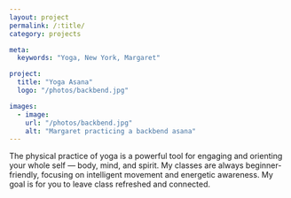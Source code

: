 ```yaml
---
layout: project
permalink: /:title/
category: projects

meta:
  keywords: "Yoga, New York, Margaret"

project:
  title: "Yoga Asana"
  logo: "/photos/backbend.jpg"

images:
  - image:
    url: "/photos/backbend.jpg"
    alt: "Margaret practicing a backbend asana"
---
```

<p>The physical practice of yoga is a powerful tool for engaging and orienting your whole self — body, mind, and spirit. My classes are always beginner-friendly, focusing on intelligent movement and energetic awareness. My goal is for you to leave class refreshed and connected.</p>
